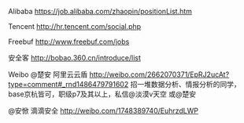 Alibaba https://job.alibaba.com/zhaopin/positionList.htm

Tencent http://hr.tencent.com/social.php

Freebuf http://www.freebuf.com/jobs

安全客 http://bobao.360.cn/introduce/list

Weibo
@楚安 阿里云云盾 http://weibo.com/2662070371/EpRJ2ucAt?type=comment#_rnd1486479791602 招一堆数据分析、情报分析的同学，base京杭皆可，职级p7及其以上，私信@淡漠v天空 或@楚安

@安惞 滴滴安全 http://weibo.com/1748389740/EuhrzdLWP

